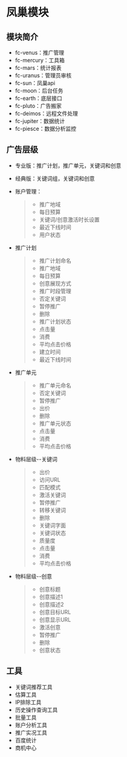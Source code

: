 # 凤巢模块


## 模块简介

  - fc-venus：推广管理
  - fc-mercury：工具箱
  - fc-mars：统计报表
  - fc-uranus：管理员审核
  - fc-sun：凤巢api
  - fc-moon：后台任务
  - fc-earth：底层接口
  - fc-pluto：广告搬家
  - fc-deimos：远程文件处理
  - fc-jupiter：数据统计
  - fc-piesce：数据分析监控

## 广告层级

  - 专业版：推广计划，推广单元，关键词和创意
  - 经典版：关键词组，关键词和创意

  - 账户管理：
    >- 推广地域
    >- 每日预算
    >- 关键词/创意激活时长设置
    >- 最近下线时间
    >- 用户状态
  - 推广计划
    >- 推广计划命名
    >- 推广地域
    >- 每日预算
    >- 创意展现方式
    >- 推广时段管理
    >- 否定关键词
    >- 暂停推广
    >- 删除
    >- 推广计划状态
    >- 点击量
    >- 消费
    >- 平均点击价格
    >- 建立时间
    >- 最近下线时间
  - 推广单元
    >- 推广单元命名
    >- 否定关键词
    >- 暂停推广
    >- 出价
    >- 删除
    >- 推广单元状态
    >- 点击量
    >- 消费
    >- 平均点击价格
  - 物料层级--关键词
    >- 出价
    >- 访问URL
    >- 匹配模式
    >- 激活关键词
    >- 暂停推广
    >- 转移关键词
    >- 删除
    >- 关键词字面
    >- 关键词状态
    >- 质量度
    >- 点击量
    >- 消费
    >- 平均点击价格
  - 物料层级--创意
    >- 创意标题
    >- 创意描述1
    >- 创意描述2
    >- 创意目标URL
    >- 创意显示URL
    >- 激活创意
    >- 暂停推广
    >- 删除
    >- 创意状态

## 工具

  - 关键词推荐工具
  - 估算工具
  - IP排除工具
  - 历史操作查询工具
  - 批量工具
  - 账户分析工具
  - 推广实况工具
  - 百度统计
  - 商机中心 